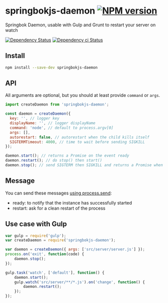 # springbokjs-daemon [![NPM version][npm-image]][npm-url]

Springbok Daemon, usable with Gulp and Grunt to restart your server on watch

[![Dependency Status][daviddm-image]][daviddm-url]
[![Dependency ci Status][dependencyci-image]][dependencyci-url]

## Install

```bash
npm install --save-dev springbokjs-daemon
```

## API

All arguments are optional, but you should at least provide `command` or `args`.

```js
import createDaemon from 'springbokjs-daemon';

const daemon = createDaemon({
  key: '', // logger key
  displayName: '', // logger displayName
  command: 'node', // default to process.argv[0]
  args: [],
  autorestart: false, // autorestart when the child kills itself
  SIGTERMTimeout: 4000, // time to wait before sending SIGKILL
});

daemon.start(); // returns a Promise on the event ready
daemon.restart(); // do stop() then start()
daemon.stop(); // send SIGTERM then SIGKILL and returns a Promise when the child is killed.
```

## Message

You can send these messages [using process.send](https://nodejs.org/api/process.html#process_process_send_message_sendhandle_options_callback):
- ready: to notify that the instance has successfully started
- restart: ask for a clean restart of the process

## Use case with Gulp

```js
var gulp = require('gulp');
var createDaemon = require('springbokjs-daemon');

var daemon = createDaemon({ args: ['src/server/server.js'] });
process.on('exit', function(code) {
    daemon.stop();
});

gulp.task('watch', ['default'], function() {
    daemon.start();
    gulp.watch('src/server/**/*.js').on('change', function() {
        daemon.restart();
    });
});
```

[npm-image]: https://img.shields.io/npm/v/springbokjs-daemon.svg?style=flat-square
[npm-url]: https://npmjs.org/package/springbokjs-daemon
[daviddm-image]: https://david-dm.org/christophehurpeau/springbokjs-daemon.svg?style=flat-square
[daviddm-url]: https://david-dm.org/christophehurpeau/springbokjs-daemon
[dependencyci-image]: https://dependencyci.com/github/christophehurpeau/springbokjs-daemon/badge?style=flat-square
[dependencyci-url]: https://dependencyci.com/github/christophehurpeau/springbokjs-daemon
